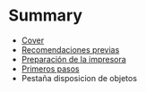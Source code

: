 # Summary

* [Cover](README.md)
* [Recomendaciones previas](recomendaciones_previas.md)
* [Preparación de la impresora](preparacion_de_la_impresora.md)
* [Primeros pasos](primeros_pasos.md)
* Pestaña disposicion de objetos

